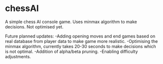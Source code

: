# chessAI
A simple chess AI console game. Uses minmax algorithm to make decisions. Not optimised yet.

Future planned updates:
-Adding opening moves and end games based on real database from player data to make game more realistic. 
-Optimising the minmax algorithm, currently takes 20-30 seconds to make decisions which is not optimal. 
-Addition of alpha/beta pruning. 
-Enabling difficulty adjustments. 
